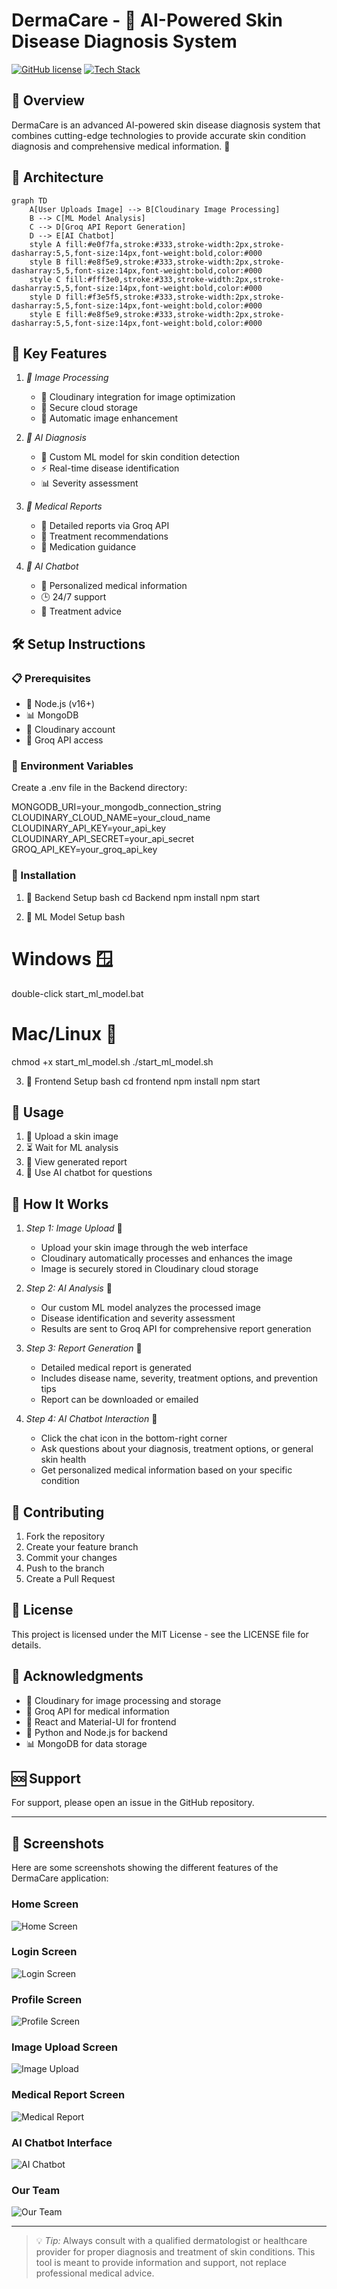 # DermaCare - 🏥 AI-Powered Skin Disease Diagnosis System

[![GitHub license](https://img.shields.io/github/license/Sameeksha0329/DermaCare)](https://github.com/Sameeksha0329/DermaCare/blob/main/LICENSE)
[![Tech Stack](https://skillicons.dev/icons?i=nodejs,react,python,mongodb)](https://skillicons.dev)

## 🌟 Overview
DermaCare is an advanced AI-powered skin disease diagnosis system that combines cutting-edge technologies to provide accurate skin condition diagnosis and comprehensive medical information. 🚀

## 🔄 Architecture

```mermaid
graph TD
    A[User Uploads Image] --> B[Cloudinary Image Processing]
    B --> C[ML Model Analysis]
    C --> D[Groq API Report Generation]
    D --> E[AI Chatbot]
    style A fill:#e0f7fa,stroke:#333,stroke-width:2px,stroke-dasharray:5,5,font-size:14px,font-weight:bold,color:#000
    style B fill:#e8f5e9,stroke:#333,stroke-width:2px,stroke-dasharray:5,5,font-size:14px,font-weight:bold,color:#000
    style C fill:#fff3e0,stroke:#333,stroke-width:2px,stroke-dasharray:5,5,font-size:14px,font-weight:bold,color:#000
    style D fill:#f3e5f5,stroke:#333,stroke-width:2px,stroke-dasharray:5,5,font-size:14px,font-weight:bold,color:#000
    style E fill:#e8f5e9,stroke:#333,stroke-width:2px,stroke-dasharray:5,5,font-size:14px,font-weight:bold,color:#000
```


## 🎯 Key Features

1. *📸 Image Processing*
   - 🌟 Cloudinary integration for image optimization
   - 🔐 Secure cloud storage
   - 🎨 Automatic image enhancement

2. *🤖 AI Diagnosis*
   - 🧠 Custom ML model for skin condition detection
   - ⚡ Real-time disease identification
   - 📊 Severity assessment

3. *📄 Medical Reports*
   - 📖 Detailed reports via Groq API
   - 💊 Treatment recommendations
   - 🏥 Medication guidance

4. *💬 AI Chatbot*
   - 🤖 Personalized medical information
   - 🕒 24/7 support
   - 💊 Treatment advice

## 🛠 Setup Instructions

### 📋 Prerequisites
- 🐍 Node.js (v16+)
- 📊 MongoDB
- 🌈 Cloudinary account
- 🤖 Groq API access

### 🔑 Environment Variables
Create a .env file in the Backend directory:

MONGODB_URI=your_mongodb_connection_string
CLOUDINARY_CLOUD_NAME=your_cloud_name
CLOUDINARY_API_KEY=your_api_key
CLOUDINARY_API_SECRET=your_api_secret
GROQ_API_KEY=your_groq_api_key


### 🚀 Installation

1. 🔧 Backend Setup
bash
cd Backend
npm install
npm start


2. 🤖 ML Model Setup
bash
# Windows 🪟
double-click start_ml_model.bat

# Mac/Linux 🐧
chmod +x start_ml_model.sh
./start_ml_model.sh


3. 🎨 Frontend Setup
bash
cd frontend
npm install
npm start


## 📖 Usage

1. 📸 Upload a skin image
2. ⏳ Wait for ML analysis
3. 📄 View generated report
4. 💬 Use AI chatbot for questions

## 🎯 How It Works

1. *Step 1: Image Upload* 📸
   - Upload your skin image through the web interface
   - Cloudinary automatically processes and enhances the image
   - Image is securely stored in Cloudinary cloud storage

2. *Step 2: AI Analysis* 🤖
   - Our custom ML model analyzes the processed image
   - Disease identification and severity assessment
   - Results are sent to Groq API for comprehensive report generation

3. *Step 3: Report Generation* 📄
   - Detailed medical report is generated
   - Includes disease name, severity, treatment options, and prevention tips
   - Report can be downloaded or emailed

4. *Step 4: AI Chatbot Interaction* 💬
   - Click the chat icon in the bottom-right corner
   - Ask questions about your diagnosis, treatment options, or general skin health
   - Get personalized medical information based on your specific condition

## 🤝 Contributing

1. Fork the repository
2. Create your feature branch
3. Commit your changes
4. Push to the branch
5. Create a Pull Request

## 📄 License
This project is licensed under the MIT License - see the LICENSE file for details.

## 🙏 Acknowledgments
- 🌈 Cloudinary for image processing and storage
- 🤖 Groq API for medical information
- 🎨 React and Material-UI for frontend
- 🐍 Python and Node.js for backend
- 📊 MongoDB for data storage

## 🆘 Support
For support, please open an issue in the GitHub repository.

---

## 📸 Screenshots

Here are some screenshots showing the different features of the DermaCare application:

### Home Screen
![Home Screen](ss/home.png)

### Login Screen
![Login Screen](ss/login.png)

### Profile Screen
![Profile Screen](ss/profile.png)

### Image Upload Screen
![Image Upload](ss/upload_image.png)

### Medical Report Screen
![Medical Report](ss/report.png)

### AI Chatbot Interface
![AI Chatbot](ss/chatbot.png)

### Our Team
![Our Team](ss/our_team.png)

---

> 💡 *Tip:* Always consult with a qualified dermatologist or healthcare provider for proper diagnosis and treatment of skin conditions. This tool is meant to provide information and support, not replace professional medical advice.
